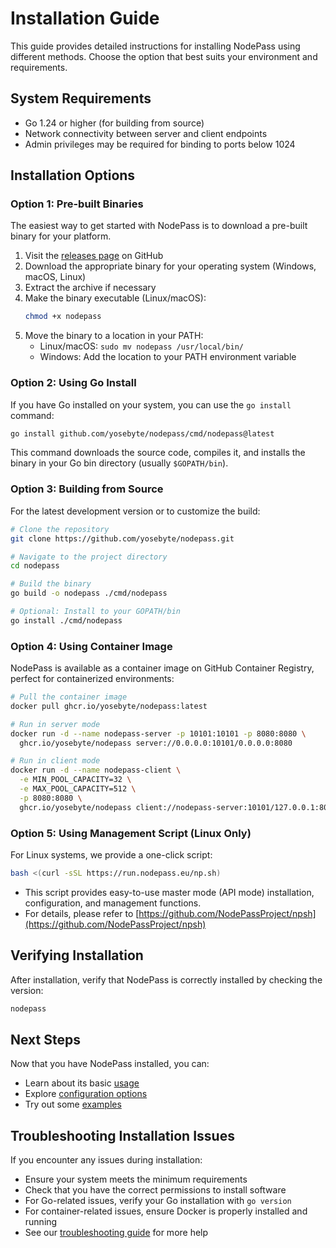 # Installation Guide

This guide provides detailed instructions for installing NodePass using different methods. Choose the option that best suits your environment and requirements.

## System Requirements

- Go 1.24 or higher (for building from source)
- Network connectivity between server and client endpoints
- Admin privileges may be required for binding to ports below 1024

## Installation Options

### Option 1: Pre-built Binaries

The easiest way to get started with NodePass is to download a pre-built binary for your platform.

1. Visit the [releases page](https://github.com/yosebyte/nodepass/releases) on GitHub
2. Download the appropriate binary for your operating system (Windows, macOS, Linux)
3. Extract the archive if necessary
4. Make the binary executable (Linux/macOS):
   ```bash
   chmod +x nodepass
   ```
5. Move the binary to a location in your PATH:
   - Linux/macOS: `sudo mv nodepass /usr/local/bin/`
   - Windows: Add the location to your PATH environment variable

### Option 2: Using Go Install

If you have Go installed on your system, you can use the `go install` command:

```bash
go install github.com/yosebyte/nodepass/cmd/nodepass@latest
```

This command downloads the source code, compiles it, and installs the binary in your Go bin directory (usually `$GOPATH/bin`).

### Option 3: Building from Source

For the latest development version or to customize the build:

```bash
# Clone the repository
git clone https://github.com/yosebyte/nodepass.git

# Navigate to the project directory
cd nodepass

# Build the binary
go build -o nodepass ./cmd/nodepass

# Optional: Install to your GOPATH/bin
go install ./cmd/nodepass
```

### Option 4: Using Container Image

NodePass is available as a container image on GitHub Container Registry, perfect for containerized environments:

```bash
# Pull the container image
docker pull ghcr.io/yosebyte/nodepass:latest

# Run in server mode
docker run -d --name nodepass-server -p 10101:10101 -p 8080:8080 \
  ghcr.io/yosebyte/nodepass server://0.0.0.0:10101/0.0.0.0:8080

# Run in client mode
docker run -d --name nodepass-client \
  -e MIN_POOL_CAPACITY=32 \
  -e MAX_POOL_CAPACITY=512 \
  -p 8080:8080 \
  ghcr.io/yosebyte/nodepass client://nodepass-server:10101/127.0.0.1:8080
```

### Option 5: Using Management Script (Linux Only)

For Linux systems, we provide a one-click script:

```bash
bash <(curl -sSL https://run.nodepass.eu/np.sh)
```

- This script provides easy-to-use master mode (API mode) installation, configuration, and management functions.
- For details, please refer to [https://github.com/NodePassProject/npsh](https://github.com/NodePassProject/npsh)

## Verifying Installation

After installation, verify that NodePass is correctly installed by checking the version:

```bash
nodepass
```

## Next Steps

Now that you have NodePass installed, you can:

- Learn about its basic [usage](/docs/en/usage.md)
- Explore [configuration options](/docs/en/configuration.md)
- Try out some [examples](/docs/en/examples.md)

## Troubleshooting Installation Issues

If you encounter any issues during installation:

- Ensure your system meets the minimum requirements
- Check that you have the correct permissions to install software
- For Go-related issues, verify your Go installation with `go version`
- For container-related issues, ensure Docker is properly installed and running
- See our [troubleshooting guide](/docs/en/troubleshooting.md) for more help
